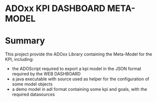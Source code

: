 ADOxx KPI DASHBOARD META-MODEL
====================

# Summary
This project provide the ADOxx Library containing the Meta-Model for the KPI, including: 
- the ADOScript required to export a kpi model in the JSON format required by the WEB DASHBOARD
- a java executable with source used as helper for the configuration of some model objects
- a demo model in adl format containing some kpi and goals, with the required datasources
